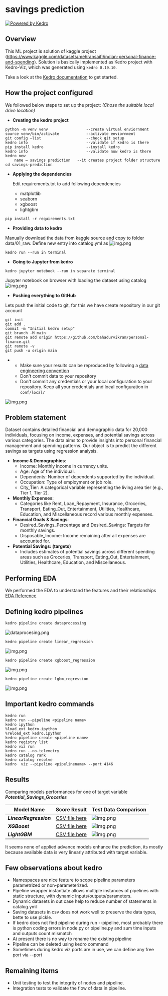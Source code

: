 # savings prediction

[![Powered by Kedro](https://img.shields.io/badge/powered_by-kedro-ffc900?logo=kedro)](https://kedro.org)

## Overview
This ML project is solution of kaggle project (https://www.kaggle.com/datasets/mehransaifi/indian-personal-finance-and-spending).
Solution is basically implemented as Kedro project with Kedro-Viz, which was generated using `kedro 0.19.10`.

Take a look at the [Kedro documentation](https://docs.kedro.org) to get started.

## How the project configured

We followed below steps to set up the project:
*(Chose the suitable local drive location)*
  
  * **Creating the kedro project**

```commandline
python -m venv venv                 --create virtual enviornment
source venv/bin/activate            --activate enviornment
git config –list                    --check git setup
kedro info                          --validate if kedro is there
pip install kedro                   --install kedro
kedro info                          --validate now kedro is there
kedro new
	name – savings prediction   --it creates project folder structure
cd savings-prediction
```
* **Applying the dependencies**

  Edit requirements.txt to add following dependencies
  * matplotlib
  * seaborn
  * xgboost
  * lightgbm
```commandline
pip install -r requirements.txt

```
* **Providing data to kedro**

Manually download the data from kaggle source and copy to folder data/01_raw.
Define new entry into catalog.yml as
![img.png](img/catalog.png)

```commandline
kedro run --run in terminal
```
* **Going to Jupyter from kedro**
```commandline
kedro jupyter notebook --run in separate terminal
```
Jupyter notebook on browser with loading the dataset using catalog
![img.png](img/jupyter.png)

* **Pushing everything to GitHub**

Lets push the initial code to git, for this we have create repository in our git account
```commandline
git init
git add .
commit -m "Initial kedro setup"
git branch -M main
git remote add origin https://github.com/bahadurvikram/personal-finance.git
git remote -v
git push -u origin main

```
* 
  * Make sure your results can be reproduced by following a [data engineering convention](https://docs.kedro.org/en/stable/faq/faq.html#what-is-data-engineering-convention)
  * Don't commit data to your repository
  * Don't commit any credentials or your local configuration to your repository. Keep all your credentials and local configuration in `conf/local/`

![img.png](img/github.png)

## Problem statement
Dataset contains detailed financial and demographic data for 20,000 individuals, focusing on income, expenses, and potential savings across various categories. The data aims to provide insights into personal financial management and spending patterns.
Our object is to predict the different savings as targets using regression analysis.
* **Income & Demographics**:
  * Income: Monthly income in currency units.
  * Age: Age of the individual.
  * Dependents: Number of dependents supported by the individual.
  * Occupation: Type of employment or job role.
  * City_Tier: A categorical variable representing the living area tier (e.g., Tier 1, Tier 2).
* **Monthly Expenses**:
  * Categories like Rent, Loan_Repayment, Insurance, Groceries, Transport, Eating_Out, Entertainment, Utilities, Healthcare, Education, and Miscellaneous record various monthly expenses.
* **Financial Goals & Savings**:
  * Desired_Savings_Percentage and Desired_Savings: Targets for monthly savings.
  * Disposable_Income: Income remaining after all expenses are accounted for.
* **Potential Savings: (targets)**
  * Includes estimates of potential savings across different spending areas such as Groceries, Transport, Eating_Out, Entertainment, Utilities, Healthcare, Education, and Miscellaneous.


## Performing EDA
We performed the EDA to understand the features and their relationships
[EDA Reference](https://github.com/bahadurvikram/personal-finance/blob/main/notebooks/EDA.ipynb)

## Defining kedro pipelines
```commandline
kedro pipeline create dataprocessing
```
![dataprocesing.png](img/dataprocesing.png)

```commandline
kedro pipeline create linear_regression
```
![img.png](img/linear_regression.png)

```commandline
kedro pipeline create xgboost_regression
```
![img.png](img/xgboost_regression.png)

```commandline
kedro pipeline create lgbm_regression
```
![img.png](img/lgbm_regression.png)


## Important kedro commands
```commandline
kedro run
kedro run --pipeline <pipeline name>
kedro ipython
%load_ext kedro.ipython
%reload_ext kedro.ipython
kedro pipeline create <pipeline name>
kedro registry list
kedro viz run
kedro run --no-telemetry
kedro catalog rank
kedro catalog resolve
kedro  viz --pipeline <pipelinename> --port 4146
```
## Results
Comparing models performances for one of target variable ***Potential_Savings_Groceries***

| Model Name             | Score Result                                            | Test Data Comparison                                              |
|------------------------|---------------------------------------------------------|-------------------------------------------------------------------|
| ***LinearRegression*** | [CSV file here](results/linear_model_metrics_target1.csv) | ![img.png](results/linear_data_and_predictions_plot_target1.png)  |
| ***XGBoost***          | [CSV file here](results/xgboost_model_metrics_target1.csv) | ![img.png](results/xgboost_data_and_predictions_plot_target1.png) |
| ***LightGBM***         | [CSV file here](results/lgbm_model_metrics_target1.csv) | ![img.png](results/lgbm_data_and_predictions_plot_target1.png)    |

It seems none of applied advance models enhance the prediction, its mostly because available data is very linearly attributed with target variable.  

## Few observations about kedro
* Namespaces are nice feature to scope pipeline parameters parametrized or non-parameterized.
* Pipeline wrapper instantiate allows multiple instances of pipelines with static structure, with dynamic inputs/outputs/parameters.
* Dynamic datasets in out case help to reduce number of statements in catalog.yml
* Saving datasets in csv does not work well to preserve the data types, bette to use pickle.
* If kedro does not find pipeline during run --pipeline, most probably there is python coding errors in node.py or pipeline.py and sum time inputs and outputs count mismatch
* At present there is no way to rename the existing pipeline
* Pipeline can be deleted using kedro command
* Sometimes during kedro viz ports are in use, we can define any free port via --port <portnumber>

## Remaining items
* Unit testing to test the integrity of nodes and pipeline.
* Integration tests to validate the flow of data in pipeline.
